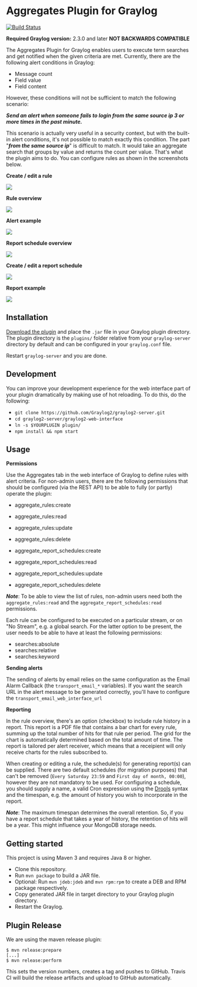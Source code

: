 # Aggregates Plugin for Graylog

[![Build Status](https://travis-ci.org/cvtienhoven/graylog-plugin-aggregates.svg?branch=master)](https://travis-ci.org/cvtienhoven/graylog-plugin-aggregates)

**Required Graylog version:** 2.3.0 and later **NOT BACKWARDS COMPATIBLE**

The Aggregates Plugin for Graylog enables users to execute term searches and get notified when the given criteria are met. Currently, there are the following alert conditions in Graylog:

* Message count
* Field value
* Field content

However, these conditions will not be sufficient to match the following scenario:

**_Send an alert when someone fails to login from the same source ip 3 or more times in the past minute._**

This scenario is actually very useful in a security context, but with the built-in alert conditions, it's not possible to match exactly this condition. The part "**_from the same source ip_**" is difficult to match. It would take an aggregate search that groups by value and returns the count per value. That's what the plugin aims to do. You can configure rules as shown in the screenshots below.

**Create / edit a rule**

![](https://github.com/cvtienhoven/graylog-plugin-aggregates/blob/master/images/edit_rule.png)


**Rule overview**

![](https://github.com/cvtienhoven/graylog-plugin-aggregates/blob/master/images/list.png)


**Alert example**

![](https://github.com/cvtienhoven/graylog-plugin-aggregates/blob/master/images/aggregates_alert.png)


**Report schedule overview**

![](https://github.com/cvtienhoven/graylog-plugin-aggregates/blob/master/images/schedule_list.png)


**Create / edit a report schedule**

![](https://github.com/cvtienhoven/graylog-plugin-aggregates/blob/master/images/edit_schedule.png)


**Report example**

![](https://github.com/cvtienhoven/graylog-plugin-aggregates/blob/master/images/report.png)

Installation
------------

[Download the plugin](https://github.com/cvtienhoven/graylog-plugin-aggregates/releases)
and place the `.jar` file in your Graylog plugin directory. The plugin directory
is the `plugins/` folder relative from your `graylog-server` directory by default
and can be configured in your `graylog.conf` file.

Restart `graylog-server` and you are done.

Development
-----------

You can improve your development experience for the web interface part of your plugin
dramatically by making use of hot reloading. To do this, do the following:

* `git clone https://github.com/Graylog2/graylog2-server.git`
* `cd graylog2-server/graylog2-web-interface`
* `ln -s $YOURPLUGIN plugin/`
* `npm install && npm start`

Usage
-----

**Permissions**

Use the Aggregates tab in the web interface of Graylog to define rules with alert criteria. For non-admin users, there are the following permissions that should be configured (via the REST API) to be able to fully (or partly) operate the plugin:

* aggregate_rules:create
* aggregate_rules:read
* aggregate_rules:update
* aggregate_rules:delete

* aggregate_report_schedules:create
* aggregate_report_schedules:read
* aggregate_report_schedules:update
* aggregate_report_schedules:delete

**_Note_**: To be able to view the list of rules, non-admin users need both the `aggregate_rules:read` and the `aggregate_report_schedules:read` permissions.

Each rule can be configured to be executed on a particular stream, or on "No Stream", e.g. a global search. For the latter option to be present, the user needs to be able to have at least the following permissions:

* searches:absolute
* searches:relative
* searches:keyword

**Sending alerts**

The sending of alerts by email relies on the same configuration as the Email Alarm Callback (the `transport_email_*` variables). If you want the search URL in the alert message to be generated correctly, you'll have to configure the `transport_email_web_interface_url`

**Reporting**

In the rule overview, there's an option (checkbox) to include rule history in a report. This report is a PDF file that contains a bar chart for every rule, summing up the total number of hits for that rule per period. The grid for the chart is automatically determined based on the total amount of time. The report is tailored per alert receiver, which means that a receipient will only receive charts for the rules subscribed to.

When creating or editing a rule, the schedule(s) for generating report(s) can be supplied. There are two default schedules (for migration purposes) that can't be removed (`Every Saturday 23:59` and `First day of month, 00:00`), however they are not mandatory to be used. For configuring a schedule, you should supply a name, a valid Cron expression using the [Drools](http://javadox.com/org.drools/drools-core/6.2.0.Final/org/drools/core/time/impl/CronExpression.html) syntax and the timespan, e.g. the amount of history you wish to incorporate in the report.

**_Note_**: The maximum timespan determines the overall retention. So, if you have a report schedule that takes a year of history, the retention of hits will be a year. This might influence your MongoDB storage needs.


Getting started
---------------

This project is using Maven 3 and requires Java 8 or higher.

* Clone this repository.
* Run `mvn package` to build a JAR file.
* Optional: Run `mvn jdeb:jdeb` and `mvn rpm:rpm` to create a DEB and RPM package respectively.
* Copy generated JAR file in target directory to your Graylog plugin directory.
* Restart the Graylog.

Plugin Release
--------------

We are using the maven release plugin:

```
$ mvn release:prepare
[...]
$ mvn release:perform
```

This sets the version numbers, creates a tag and pushes to GitHub. Travis CI will build the release artifacts and upload to GitHub automatically.

